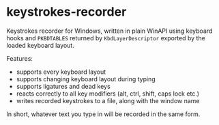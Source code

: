 # keystrokes-recorder
Keystrokes recorder for Windows, written in plain WinAPI using keyboard hooks and `PKBDTABLES` returned by `KbdLayerDescriptor` exported by the loaded keyboard layout.

Features:
  - supports every keyboard layout
  - supports changing keyboard layout during typing
  - supports ligatures and dead keys
  - reacts correctly to all key modifiers (alt, ctrl, shift, caps lock etc.)
  - writes recorded keystrokes to a file, along with the window name

In short, whatever text you type in will be recorded in the same form.
